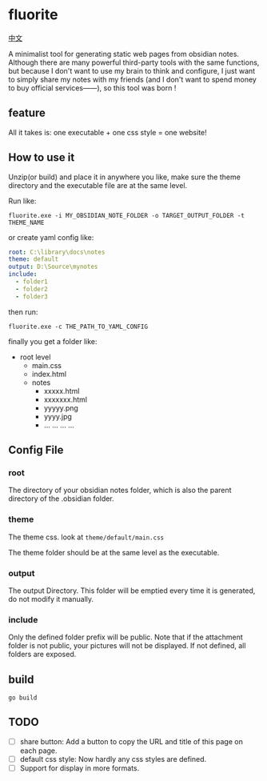 # fluorite
[中文](README_zhcn.md)

A minimalist tool for generating static web pages from obsidian notes. Although there are many powerful third-party tools with the same functions, but because I don't want to use my brain to think and configure, I just want to simply share my notes with my friends (and I don't want to spend money to buy official services——), so this tool was born !

## feature
All it takes is: one executable + one css style = one website!

## How to use it

Unzip(or build) and place it in anywhere you like, make sure the theme directory and the executable file are at the same level.

Run like:

```
fluorite.exe -i MY_OBSIDIAN_NOTE_FOLDER -o TARGET_OUTPUT_FOLDER -t THEME_NAME
```

or create yaml config like:

```yaml
root: C:\library\docs\notes
theme: default
output: D:\Source\mynotes
include:
  - folder1
  - folder2
  - folder3
```

then run:

```
fluorite.exe -c THE_PATH_TO_YAML_CONFIG
```

finally you get a folder like:
- root level
  - main.css
  - index.html
  - notes
    - xxxxx.html
    - xxxxxxx.html
    - yyyyy.png
    - yyyy.jpg
    - ... ... ... ...
  
## Config File

### root
The directory of your obsidian notes folder, which is also the parent directory of the .obsidian folder.

### theme
The theme css. look at `theme/default/main.css`

The theme folder should be at the same level as the executable.

### output
The output Directory. This folder will be emptied every time it is generated, do not modify it manually.

### include
Only the defined folder prefix will be public. Note that if the attachment folder is not public, your pictures will not be displayed. If not defined, all folders are exposed.

## build
```
go build
```

## TODO
- [ ] share button: Add a button to copy the URL and title of this page on each page.
- [ ] default css style: Now hardly any css styles are defined.
- [ ] Support for display in more formats.
